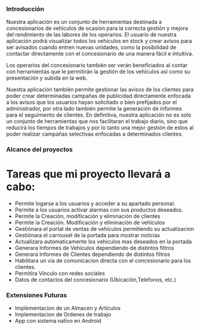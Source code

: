 ### Introducción


Nuestra aplicación es un conjunto de herramientas destinada a concesionarios de vehículos de ocasión para la correcta gestión y mejora del rendimiento de las labores de los operarios.
El usuario de nuestra aplicación podrá visualizar todos los vehículos en stock y crear avisos para ser avisados cuando entren nuevas unidades, como la posibilidad de contactar directamente con el concesionario de una manera fácil e intuitiva.


Los operarios del concesionario también ser verán beneficiados al contar con herramientas que le permitirán la gestión de los vehículos así como su presentación y subida en la web.


Nuestra aplicación también permite gestionar las avisos de los clientes para poder crear determinadas campañas de publicidad directamente enfocada a los avisos que los usuarios hayan solicitado o bien prefijados por el administrador, por otra lado también permite la generación de informes para el seguimiento de clientes.
En definitiva, nuestra aplicación no es solo un conjunto de herramientas que nos facilitaran el trabajo diario, sino que reducirá los tiempos de trabajos y por lo tanto una mejor gestión de estos al poder realizar campañas selectivas enfocadas a determinados clientes. 



### Alcance del proyectos


# Tareas que mi proyecto llevará a cabo:
- Permite logarse a los usuarios y acceder a su apartado personal.
- Permite a los usuarios activar alarmas con sus productos deseados.
- Permite la Creación, modificación y eliminación de clientes
- Permite la Creación. Modificación y eliminación de vehículos
- Gestiónara el portal de ventas de vehículos permitiendo su actualizacion
- Gestiónara el carrousel de la portada para mostrar noticias
- Actualizara automaticamente los vehiculos mas deseados en la portada
- Generara Informes de Vehículos dependiendo de distintos filtros
- Generara Informes de Clientes dependiendo de distintos filtros
- Habilitara un via de comunicacion directa con el concesionario para los clientes.
- Permitira Vínculo con redes sociales
- Datos de contactos del concesionario (Ubicación,Telefonos, etc.)


### Extensiones Futuras
- Implementacion de un Almacen y Articulos
- Implementacion de Ordenes de trabajo
- App con sistema nativo en Android